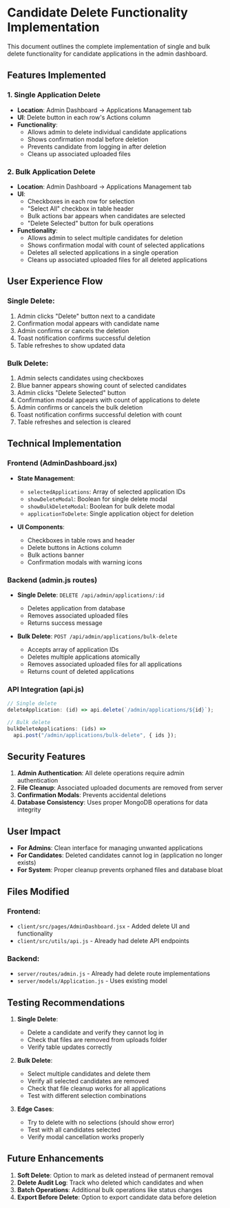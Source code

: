 # Candidate Delete Functionality Implementation

This document outlines the complete implementation of single and bulk delete functionality for candidate applications in the admin dashboard.

## Features Implemented

### 1. Single Application Delete

- **Location**: Admin Dashboard → Applications Management tab
- **UI**: Delete button in each row's Actions column
- **Functionality**:
  - Allows admin to delete individual candidate applications
  - Shows confirmation modal before deletion
  - Prevents candidate from logging in after deletion
  - Cleans up associated uploaded files

### 2. Bulk Application Delete

- **Location**: Admin Dashboard → Applications Management tab
- **UI**:
  - Checkboxes in each row for selection
  - "Select All" checkbox in table header
  - Bulk actions bar appears when candidates are selected
  - "Delete Selected" button for bulk operations
- **Functionality**:
  - Allows admin to select multiple candidates for deletion
  - Shows confirmation modal with count of selected applications
  - Deletes all selected applications in a single operation
  - Cleans up associated uploaded files for all deleted applications

## User Experience Flow

### Single Delete:

1. Admin clicks "Delete" button next to a candidate
2. Confirmation modal appears with candidate name
3. Admin confirms or cancels the deletion
4. Toast notification confirms successful deletion
5. Table refreshes to show updated data

### Bulk Delete:

1. Admin selects candidates using checkboxes
2. Blue banner appears showing count of selected candidates
3. Admin clicks "Delete Selected" button
4. Confirmation modal appears with count of applications to delete
5. Admin confirms or cancels the bulk deletion
6. Toast notification confirms successful deletion with count
7. Table refreshes and selection is cleared

## Technical Implementation

### Frontend (AdminDashboard.jsx)

- **State Management**:

  - `selectedApplications`: Array of selected application IDs
  - `showDeleteModal`: Boolean for single delete modal
  - `showBulkDeleteModal`: Boolean for bulk delete modal
  - `applicationToDelete`: Single application object for deletion

- **UI Components**:
  - Checkboxes in table rows and header
  - Delete buttons in Actions column
  - Bulk actions banner
  - Confirmation modals with warning icons

### Backend (admin.js routes)

- **Single Delete**: `DELETE /api/admin/applications/:id`

  - Deletes application from database
  - Removes associated uploaded files
  - Returns success message

- **Bulk Delete**: `POST /api/admin/applications/bulk-delete`
  - Accepts array of application IDs
  - Deletes multiple applications atomically
  - Removes associated uploaded files for all applications
  - Returns count of deleted applications

### API Integration (api.js)

```javascript
// Single delete
deleteApplication: (id) => api.delete(`/admin/applications/${id}`);

// Bulk delete
bulkDeleteApplications: (ids) =>
  api.post("/admin/applications/bulk-delete", { ids });
```

## Security Features

1. **Admin Authentication**: All delete operations require admin authentication
2. **File Cleanup**: Associated uploaded documents are removed from server
3. **Confirmation Modals**: Prevents accidental deletions
4. **Database Consistency**: Uses proper MongoDB operations for data integrity

## User Impact

- **For Admins**: Clean interface for managing unwanted applications
- **For Candidates**: Deleted candidates cannot log in (application no longer exists)
- **For System**: Proper cleanup prevents orphaned files and database bloat

## Files Modified

### Frontend:

- `client/src/pages/AdminDashboard.jsx` - Added delete UI and functionality
- `client/src/utils/api.js` - Already had delete API endpoints

### Backend:

- `server/routes/admin.js` - Already had delete route implementations
- `server/models/Application.js` - Uses existing model

## Testing Recommendations

1. **Single Delete**:

   - Delete a candidate and verify they cannot log in
   - Check that files are removed from uploads folder
   - Verify table updates correctly

2. **Bulk Delete**:

   - Select multiple candidates and delete them
   - Verify all selected candidates are removed
   - Check that file cleanup works for all applications
   - Test with different selection combinations

3. **Edge Cases**:
   - Try to delete with no selections (should show error)
   - Test with all candidates selected
   - Verify modal cancellation works properly

## Future Enhancements

1. **Soft Delete**: Option to mark as deleted instead of permanent removal
2. **Delete Audit Log**: Track who deleted which candidates and when
3. **Batch Operations**: Additional bulk operations like status changes
4. **Export Before Delete**: Option to export candidate data before deletion
